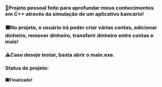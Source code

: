 ### 🤔Projeto pessoal feito para aprofundar meus conhecimentos em C++ através da simulação de um aplicativo bancário!
### 🟩No projeto, o usuário irá poder criar várias contas, adicionar dinheiro, remover dinheiro, transferir dinheiro entre contas e mais!
### ⚠️Caso deseje testar, basta abrir o main.exe.
### Status do projeto:
#### 🟩Finalizado!
